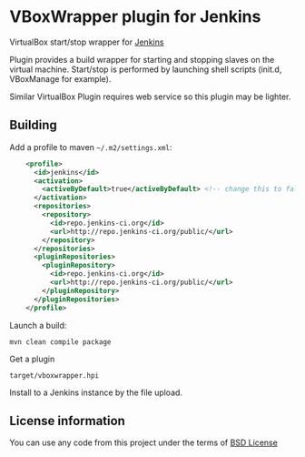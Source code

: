 VBoxWrapper plugin for Jenkins
==============================

VirtualBox start/stop wrapper for [Jenkins](http://jenkins-ci.org)

Plugin provides a build wrapper for starting and stopping slaves on the virtual machine.
Start/stop is performed by launching shell scripts (init.d, VBoxManage for example).

Similar VirtualBox Plugin requires web service so this plugin may be lighter.

Building
--------

Add a profile to maven `~/.m2/settings.xml`:

```xml
    <profile>
      <id>jenkins</id>
      <activation>
        <activeByDefault>true</activeByDefault> <!-- change this to false, if you don't like to have it on per default -->
      </activation>
      <repositories>
        <repository>
          <id>repo.jenkins-ci.org</id>
          <url>http://repo.jenkins-ci.org/public/</url>
        </repository>
      </repositories>
      <pluginRepositories>
        <pluginRepository>
          <id>repo.jenkins-ci.org</id>
          <url>http://repo.jenkins-ci.org/public/</url>
        </pluginRepository>
      </pluginRepositories>
    </profile>

```

Launch a build:

    mvn clean compile package

Get a plugin

    target/vboxwrapper.hpi

Install to a Jenkins instance by the file upload.

License information
-------------------

You can use any code from this project under the terms of [BSD License](http://opensource.org/licenses/bsd-license.php)


